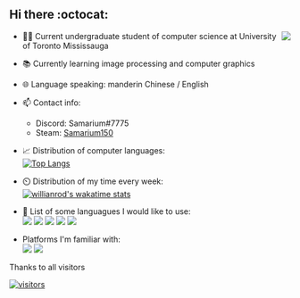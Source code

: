 

## Hi there :octocat:
<a title="stats"><img align="right" src="https://github-readme-stats.vercel.app/api?username=Samarium150&count_private=true&show_icons=true" /></a>
- :man_student: Current undergraduate student of computer science at University of Toronto Mississauga
- :books: Currently learning image processing and computer graphics
- :globe_with_meridians: Language speaking: manderin Chinese / English
- :mailbox: Contact info:
    - Discord: Samarium#7775
    - Steam: [Samarium150](https://steamcommunity.com/id/941295333)
- :chart_with_upwards_trend: Distribution of computer languages: <br>
[![Top Langs](https://github-readme-stats.vercel.app/api/top-langs/?username=Samarium150&layout=compact&langs_count=6 "Top languages")]()

- :timer_clock: Distribution of my time every week: <br>
[![willianrod's wakatime stats](https://github-readme-stats.vercel.app/api/wakatime?username=Samarium150&layout=compact)](https://wakatime.com/@Samarium150 "WakaTime")


- :mechanical_arm: List of some languagues I would like to use: <br>
[![](https://img.shields.io/badge/-Python-blue?style=flat-square&logo=Python&logoColor=fff)](https://www.python.org/)
[![](https://img.shields.io/badge/-TypeScript-3e74a2?style=flat-square&logo=TypeScript&logoColor=fff)](https://www.typescriptlang.org/)
[![](https://img.shields.io/badge/-JavaScript-yellow?style=flat-square&logo=JavaScript&logoColor=fff)](https://www.javascript.com/)
[![](https://img.shields.io/badge/-C++-red?style=flat-square&logo=C%2B%2B&logoColor=fff)](https://www.cplusplus.com/)
[![](https://img.shields.io/badge/-Kotlin-orange?style=flat-square&logo=Kotlin&logoColor=fff)](https://kotlinlang.org/)
- Platforms I'm familiar with: <br>
[![](https://img.shields.io/badge/-Linux-black?style=flat-square&logo=Linux&logoColor=fff)](https://ubuntu.com/)
[![](https://img.shields.io/badge/-Windows-0078D6?style=flat-square&logo=Windows)](https://www.microsoft.com/en-ca/windows)

Thanks to all visitors

[![visitors](https://profile-counter.glitch.me/Samarium150/count.svg)]()

